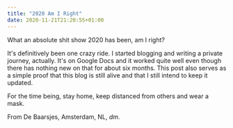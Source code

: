 ```yaml
---
title: "2020 Am I Right"
date: 2020-11-21T21:20:55+01:00
---
```


What an absolute shit show 2020 has been, am I right?

It's definitively been one crazy ride. I started blogging and writing a private journey, actually. It's on Google Docs and it worked quite well even though there has nothing new on that for about six months. This post also serves as a simple proof that this blog is still alive and that I still intend to keep it updated.

For the time being, stay home, keep distanced from others and wear a mask.

From De Baarsjes, Amsterdam, NL, _dm_.

